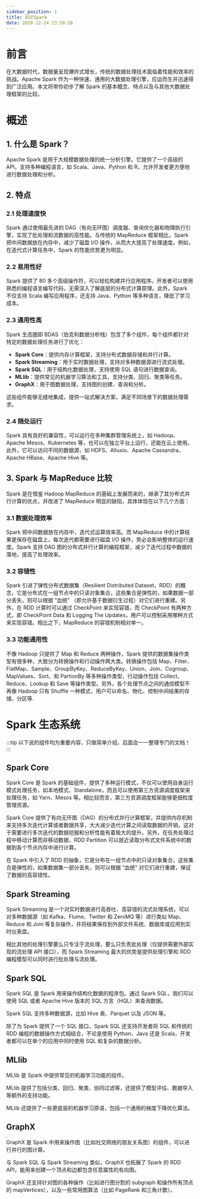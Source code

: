 ```yaml
---
sidebar_position: 1
title: 初识Spark
date: 2020-12-24 23:50:18
---
```


# 前言
在大数据时代，数据量呈现爆炸式增长，传统的数据处理技术面临着性能和效率的挑战。Apache Spark 作为一种快速、通用的大数据处理引擎，应运而生并迅速得到广泛应用。本文将带你初步了解 Spark 的基本概念、特点以及与其他大数据处理框架的比较。

# 概述
## 1. 什么是 Spark？
Apache Spark 是用于大规模数据处理的统一分析引擎。它提供了一个高级的 API，支持多种编程语言，如 Scala、Java、Python 和 R，允许开发者更方便地进行数据处理和分析。

## 2. 特点
### 2.1 处理速度快
Spark 通过使用最先进的 DAG（有向无环图）调度器、查询优化器和物理执行引擎，实现了批处理和流数据的高性能。与传统的 MapReduce 框架相比，Spark 把中间数据放在内存中，减少了磁盘 I/O 操作，从而大大提高了处理速度。例如，在迭代式计算任务中，Spark 的性能优势更为明显。

<!-- ![Spark与MR速度对比图](./img/Spark与MR速度对比图.png) -->

### 2.2 易用性好
Spark 提供了 80 多个高级操作符，可以轻松构建并行应用程序。开发者可以使用熟悉的编程语言编写代码，无需深入了解底层的分布式计算原理。此外，Spark 不仅支持 Scala 编写应用程序，还支持 Java、Python 等多种语言，降低了学习成本。

### 2.3 通用性高
Spark 生态圈即 BDAS（伯克利数据分析栈）包含了多个组件，每个组件都针对特定的数据处理任务进行了优化：
- **Spark Core**：提供内存计算框架，支持分布式数据存储和并行计算。
- **Spark Streaming**：用于实时数据处理，支持对多种数据源进行流式处理。
- **Spark SQL**：用于结构化数据处理，支持使用 SQL 语句进行数据查询。
- **MLlib**：提供常见的机器学习算法和工具，支持分类、回归、聚类等任务。
- **GraphX**：用于图数据处理，支持图的创建、查询和分析。

这些组件能够无缝地集成，提供一站式解决方案，满足不同场景下的数据处理需求。

<!-- ![Spark技术堆栈组成图](./img/Spark技术堆栈组成图.png) -->

### 2.4 随处运行
Spark 具有良好的兼容性，可以运行在多种集群管理系统上，如 Hadoop、Apache Mesos、Kubernetes 等，也可以在独立平台上运行，还能在云上使用。此外，它可以访问不同的数据源，如 HDFS、Alluxio、Apache Cassandra、Apache HBase、Apache Hive 等。

<!-- ![Spark支持的技术框架截图](./img/Spark支持的技术框架截图.png) -->

## 3. Spark 与 MapReduce 比较
Spark 是在借鉴 Hadoop MapReduce 的基础上发展而来的，继承了其分布式并行计算的优点，并改进了 MapReduce 明显的缺陷，具体体现在以下几个方面：
### 3.1 数据处理效率
Spark 把中间数据放在内存中，迭代式运算效率高。而 MapReduce 中的计算结果是保存在磁盘上，每次迭代都需要进行磁盘 I/O 操作，势必会影响整体的运行速度。Spark 支持 DAG 图的分布式并行计算的编程框架，减少了迭代过程中数据的落地，提高了处理效率。

### 3.2 容错性
Spark 引进了弹性分布式数据集（Resilient Distributed Dataset，RDD）的概念，它是分布式在一组节点中的只读对象集合，这些集合是弹性的，如果数据一部分丢失，则可以根据 “血统” （即允许基于数据衍生过程）对它们进行重建。另外，在 RDD 计算时可以通过 CheckPoint 来实现容错，而 CheckPoint 有两种方式，即 CheckPoint Data 和 Logging The Updates，用户可以控制采用哪种方式来实现容错。相比之下，MapReduce 的容错机制相对单一。

### 3.3 功能通用性
不像 Hadoop 只提供了 Map 和 Reduce 两种操作，Spark 提供的数据集操作类型有很多种，大致分为转换操作和行动操作两大类。转换操作包括 Map、Filter、FlatMap、Sample、GroupByKey、ReduceByKey、Union、Join、Cogroup、MapValues、Sort、和 PartionBy 等多种操作类型，行动操作包括 Collect、Reduce、Lookup 和 Save 等操作类型。另外，各个处理节点之间的通信模型不再像 Hadoop 只有 Shuffle 一种模式，用户可以命名、物化、控制中间结果的存储、分区等.

# Spark 生态系统

:::tip
以下说的组件均为重要内容，只做简单介绍，后面会一一整理专门的文档！
:::

## Spark Core
Spark Core 是 Spark 的基础组件，提供了多种运行模式，不仅可以使用自身运行模式处理任务，如本地模式、Standalone，而且可以使用第三方资源调度框架来处理任务，如 Yarn、Mesos 等。相比较而言，第三方资源调度框架能够更细粒度管理资源。

Spark Core 提供了有向无环图（DAG）的分布式并行计算框架，并提供内存机制来支持多次迭代计算或者数据共享，大大减少迭代计算之间读取数据的开销，这对于需要进行多次迭代的数据挖掘和分析性能有着极大的提升。另外，在任务处理过程中移动计算而非移动数据，RDD Partition 可以就近读取分布式文件系统中的数据到各个节点内存中进行计算。

在 Spark 中引入了 RDD 的抽象，它是分布在一组节点中的只读对象集合，这些集合是弹性的，如果数据集一部分丢失，则可以根据 “血统” 对它们进行重建，保证了数据的高容错性。

## Spark Streaming
Spark Streaming 是一个对实时数据进行高吞吐、高容错的流式处理系统，可以对多种数据源（如 Kafka、Flume、Twitter 和 ZeroMQ 等）进行类似 Map、Reduce 和 Join 等复杂操作，并将结果保存到外部文件系统、数据库或应用到实时仪表盘。

相比其他的处理引擎要么只专注于流处理，要么只负责批处理（仅提供需要外部实现的流处理 API 接口），而 Spark Streaming 最大的优势是提供处理引擎和 RDD 编程模型可以同时进行批处理与流处理。

## Spark SQL
Spark SQL 是 Spark 用来操作结构化数据的程序包。通过 Spark SQL，我们可以使用 SQL 或者 Apache Hive 版本的 SQL 方言（HQL）来查询数据。

Spark SQL 支持多种数据源，比如 Hive 表、Parquet 以及 JSON 等。

除了为 Spark 提供了一个 SQL 接口，Spark SQL 还支持开发者将 SQL 和传统的 RDD 编程的数据操作方式相结合，不论是使用 Python、Java 还是 Scala，开发者都可以在单个的应用中同时使用 SQL 和复杂的数据分析。

## MLlib
MLlib 是 Spark 中提供常见的机器学习功能的组件。

MLlib 提供了包括分类、回归、聚类、协同过滤等，还提供了模型评估、数据导入等额外的支持功能。

MLlib 还提供了一些更底层的机器学习原语，包括一个通用的梯度下降优化算法。

## GraphX
GraphX 是 Spark 中用来操作图（比如社交网络的朋友关系图）的组件，可以进行并行的图计算。

与 Spark SQL 与 Spark Streaming 类似，GraphX 也拓展了 Spark 的 RDD API，能用来创建一个顶点和边都包含任意属性的有向图。

GraphX 还支持针对图的各种操作（比如进行图分割的 subgraph 和操作所有顶点的 mapVertices），以及一些常用图算法（比如 PageRank 和三角计数）。